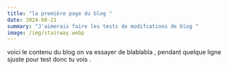 ```yaml
---
title: "la première page du blog "
date: 2024-08-21
summary: "J'aimerais faire les tests de modifcations de blog "
image: /img/stairway.webp
---
```

voici le contenu du blog on va essayer de blablabla , pendant quelque ligne sjuste pour test donc tu vois .
